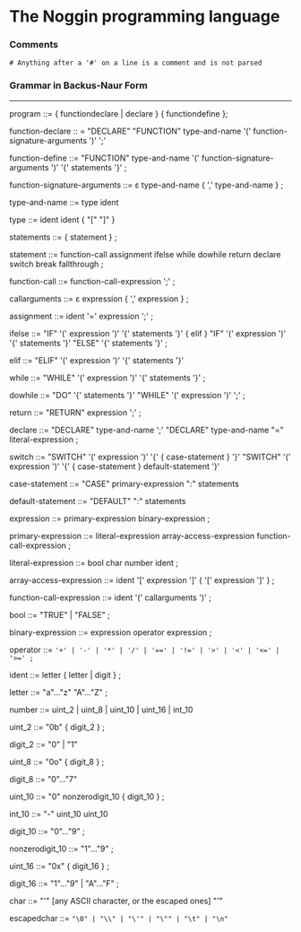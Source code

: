 The Noggin programming language
=====

### Comments

`# Anything after a '#' on a line is a comment and is not parsed`

### Grammar in Backus-Naur Form
-----

program ::=
	{ functiondeclare | declare } { functiondefine };

function-declare :: =
	"DECLARE" "FUNCTION" type-and-name '(' function-signature-arguments ')' ';'

function-define ::=
	"FUNCTION" type-and-name '(' function-signature-arguments ')' '{' statements '}' ;

function-signature-arguments ::=
	ε
	type-and-name { ',' type-and-name } ;

type-and-name ::=
	type ident

type ::=
	ident
	ident { "[" "]" }

statements ::=
	{ statement } ;

statement ::=
	function-call
	assignment
	ifelse
	while
	dowhile
	return
	declare
	switch
	break
	fallthrough ;

function-call ::=
	function-call-expression ';' ;

callarguments ::=
	ε
	expression { ',' expression } ;

assignment ::=
	ident '=' expression ';' ;

ifelse ::=
	"IF" '(' expression ')' '{' statements '}' { elif }
	"IF" '(' expression ')' '{' statements '}' "ELSE" '{' statements '}' ;

elif ::=
	"ELIF" '(' expression ')' '{' statements '}'

while ::=
	"WHILE" '(' expression ')' '{' statements '}' ;

dowhile ::=
	"DO" '{' statements '}' "WHILE" '(' expression ')' ';' ;

return ::=
	"RETURN" expression ';' ;

declare ::=
	"DECLARE" type-and-name ';'
	"DECLARE" type-and-name "=" literal-expression ;

switch ::=
	"SWITCH" '(' expression ')' '{' { case-statement } '}'
	"SWITCH" '(' expression ')' '{' { case-statement } default-statement '}'

case-statement ::=
	"CASE" primary-expression ":" statements

default-statement ::=
	"DEFAULT" ":" statements

expression ::=
	primary-expression
	binary-expression ;

primary-expression ::=
	literal-expression
	array-access-expression
	function-call-expression ;

literal-expression ::=
	bool
	char
	number
	ident ;

array-access-expression ::=
	ident '[' expression ']' { '[' expression ']' } ;

function-call-expression ::=
	ident '(' callarguments ')' ;

bool ::=
	"TRUE" | "FALSE" ;

binary-expression ::=
	expression operator expression ;

operator ::=
	`'+' | '-' | '*' | '/' |
	'==' | '!=' | '>' | '<' | '<=' | '>=' ;`

ident ::=
	letter { letter | digit } ;

letter ::=
	"a"..."z"  "A"..."Z" ;

number ::=
	uint_2 | uint_8 | uint_10 | uint_16 | int_10

uint_2 ::=
	"0b" { digit_2 } ;

digit_2 ::=
	"0" | "1"

uint_8 ::=
	"0o" { digit_8 } ;

digit_8 ::=
	"0"..."7"

uint_10 ::=
	"0"
	nonzerodigit_10 { digit_10 } ;

int_10 ::=
	"-" uint_10
	uint_10

digit_10 ::=
	"0"..."9" ;

nonzerodigit_10 ::=
	"1"..."9" ;

uint_16 ::=
	"0x" { digit_16 } ;

digit_16 ::=
	"1"..."9" | "A"..."F" ;

char ::=
	"'" [any ASCII character, or the escaped ones] "'"

escapedchar ::=
	`"\0" | "\\" | "\'" | "\"" | "\t" | "\n"`
